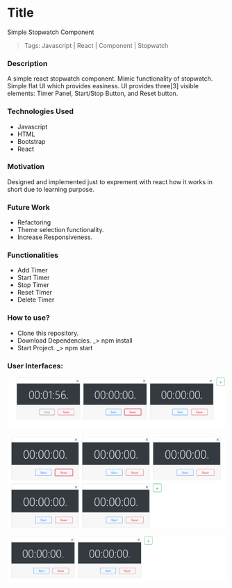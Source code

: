 # Title
Simple Stopwatch Component

> Tags: Javascript | React | Component | Stopwatch


### Description
A simple react stopwatch component. Mimic functionality of stopwatch. Simple flat UI which provides easiness. UI provides three[3] visible elements: Timer Panel, Start/Stop Button, and Reset button.  


### Technologies Used
- Javascript
- HTML
- Bootstrap
- React

### Motivation
Designed and implemented just to exprement with react how it works in short due to learning purpose.

### Future Work
- Refactoring
- Theme selection functionality.
- Increase Responsiveness.

### Functionalities
- Add Timer
- Start Timer
- Stop Timer
- Reset Timer
- Delete Timer

### How to use?
- Clone this repository.
- Download Dependencies. _> npm install
- Start Project. _> npm start  

### User Interfaces:
![stopwatch screenshot](./img/stopwatch.PNG "Stopwatch Started")

![adding new stopwatch](./img/addnew.png "Adding new stopwatch")

![removing stopwatch screenshot](./img/addone.png "Removing stoptwatch")
